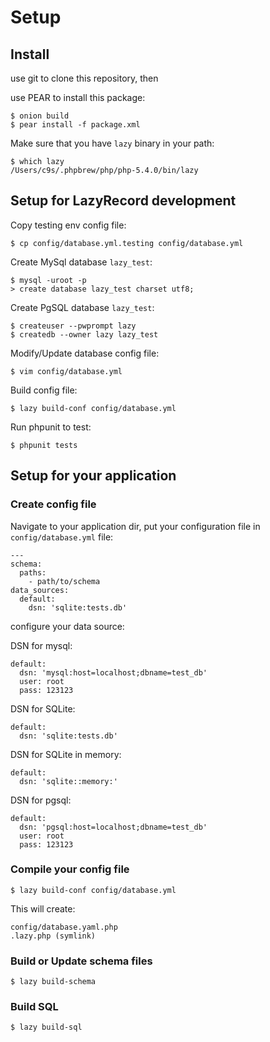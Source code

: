 Setup
======

## Install

use git to clone this repository, then

use PEAR to install this package:

    $ onion build
    $ pear install -f package.xml

Make sure that you have `lazy` binary in your path:

    $ which lazy
    /Users/c9s/.phpbrew/php/php-5.4.0/bin/lazy

## Setup for LazyRecord development 

Copy testing env config file:

    $ cp config/database.yml.testing config/database.yml

Create MySql database `lazy_test`:

    $ mysql -uroot -p
    > create database lazy_test charset utf8;

Create PgSQL database `lazy_test`:

    $ createuser --pwprompt lazy
    $ createdb --owner lazy lazy_test

Modify/Update database config file:

    $ vim config/database.yml

Build config file:

    $ lazy build-conf config/database.yml

Run phpunit to test:

    $ phpunit tests

## Setup for your application

### Create config file

Navigate to your application dir, put your configuration file in `config/database.yml` file:

    ---
    schema:
      paths:
        - path/to/schema
    data_sources:
      default:
        dsn: 'sqlite:tests.db'

configure your data source:

DSN for mysql:

    default:
      dsn: 'mysql:host=localhost;dbname=test_db'
      user: root
      pass: 123123

DSN for SQLite:

    default:
      dsn: 'sqlite:tests.db'

DSN for SQLite in memory:

    default:
      dsn: 'sqlite::memory:'

DSN for pgsql:

    default:
      dsn: 'pgsql:host=localhost;dbname=test_db'
      user: root
      pass: 123123

### Compile your config file

    $ lazy build-conf config/database.yml

This will create:

    config/database.yaml.php
    .lazy.php (symlink)


### Build or Update schema files

    $ lazy build-schema

### Build SQL

    $ lazy build-sql

